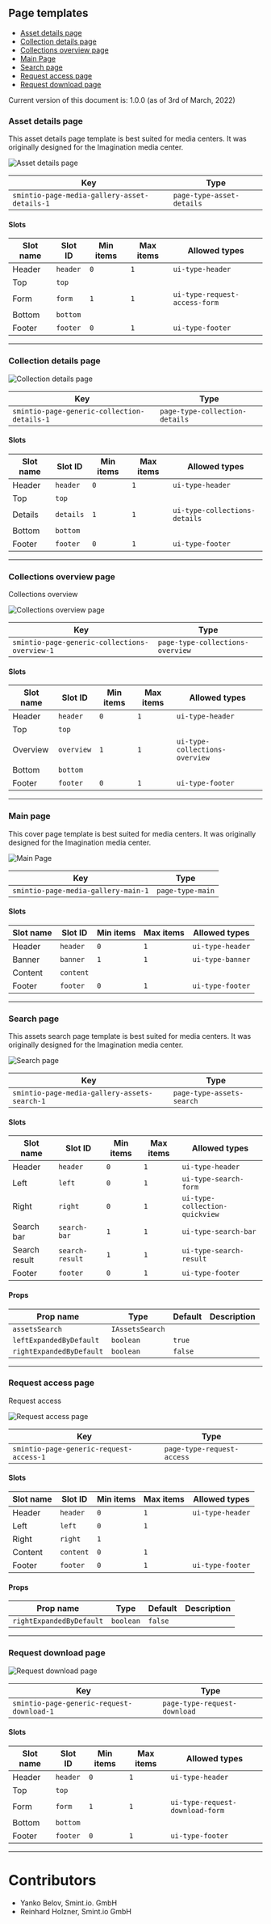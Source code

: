 Page templates
--------------


* [Asset details page](https://github.com/smintio/Portals-UIComponents-Overview/blob/main/docs/smintio-ui-pages.md#asset-details-page)
* [Collection details page](https://github.com/smintio/Portals-UIComponents-Overview/blob/main/docs/smintio-ui-pages.md#collection-details-page)
* [Collections overview page](https://github.com/smintio/Portals-UIComponents-Overview/blob/main/docs/smintio-ui-pages.md#collections-overview-page)
* [Main Page](https://github.com/smintio/Portals-UIComponents-Overview/blob/main/docs/smintio-ui-pages.md#main-page)
* [Search page](https://github.com/smintio/Portals-UIComponents-Overview/blob/main/docs/smintio-ui-pages.md#search-page)
* [Request access page](https://github.com/smintio/Portals-UIComponents-Overview/blob/main/docs/smintio-ui-pages.md#request-access-page)
* [Request download page](https://github.com/smintio/Portals-UIComponents-Overview/blob/main/docs/smintio-ui-pages.md#request-download-page)

Current version of this document is: 1.0.0 (as of 3rd of March, 2022)

### Asset details page

This asset details page template is best suited for media centers. It was originally designed for the Imagination media center.

![Asset details page](../images/pages/asset-details.png "Asset details page")

| Key                                          | Type                      |
|----------------------------------------------|---------------------------|
| `smintio-page-media-gallery-asset-details-1` | `page-type-asset-details` |

#### Slots

| Slot name | Slot ID    | Min items | Max items | Allowed types                 |
|-----------|------------|-----------|-----------|-------------------------------|
| Header    | `header`   | `0`       | `1`       | `ui-type-header`              |
| Top       | `top`      |           |           |                               |
| Form      | `form`     | `1`       | `1`       | `ui-type-request-access-form` |
| Bottom    | `bottom`   |           |           |                               |
| Footer    | `footer`   | `0`       | `1`       | `ui-type-footer`              |

---

### Collection details page

![Collection details page](../images/pages/collection-details.png "Collection details page")

| Key                                          | Type                             |
|----------------------------------------------|----------------------------------|
| `smintio-page-generic-collection-details-1`  | `page-type-collection-details`   |

#### Slots

| Slot name | Slot ID   | Min items | Max items | Allowed types                 |
|-----------|-----------|-----------|-----------|-------------------------------|
| Header    | `header`  | `0`       | `1`       | `ui-type-header`              |
| Top       | `top`     |           |           |                               |
| Details   | `details` | `1`       | `1`       | `ui-type-collections-details` |
| Bottom    | `bottom`  |           |           |                               |
| Footer    | `footer`  | `0`       | `1`       | `ui-type-footer`              |

---

### Collections overview page

Collections overview

![Collections overview page](../images/pages/collections-overview.png "Collections overview page")

| Key                                           | Type                             |
|-----------------------------------------------|----------------------------------|
| `smintio-page-generic-collections-overview-1` | `page-type-collections-overview` |

#### Slots

| Slot name | Slot ID    | Min items | Max items | Allowed types                  |
|-----------|------------|-----------|-----------|--------------------------------|
| Header    | `header`   | `0`       | `1`       | `ui-type-header`               |
| Top       | `top`      |           |           |                                |
| Overview  | `overview` | `1`       | `1`       | `ui-type-collections-overview` |
| Bottom    | `bottom`   |           |           |                                |
| Footer    | `footer`   | `0`       | `1`       | `ui-type-footer`               |

---

### Main page

This cover page template is best suited for media centers. It was originally designed for the Imagination media center.

![Main Page](../images/pages/main-page.png "Main Page")

| Key                                  | Type                |
|--------------------------------------|---------------------|
| `smintio-page-media-gallery-main-1`  | `page-type-main`    |

#### Slots

| Slot name | Slot ID   | Min items | Max items | Allowed types     |
|-----------|-----------|-----------|-----------|-------------------|
| Header    | `header`  | `0`       | `1`       | `ui-type-header`  |
| Banner    | `banner`  | `1`       | `1`       | `ui-type-banner`  | 
| Content   | `content` |           |           |                   |
| Footer    | `footer`  | `0`       | `1`       | `ui-type-footer`  |

---

### Search page

This assets search page template is best suited for media centers. It was originally designed for the Imagination media center.

![Search page](../images/pages/search-page.png "Search page")

| Key                                          | Type                      |
|----------------------------------------------|---------------------------|
| `smintio-page-media-gallery-assets-search-1` | `page-type-assets-search` |

#### Slots

| Slot name     | Slot ID         | Min items | Max items | Allowed types                  |
|---------------|-----------------|-----------|-----------|--------------------------------|
| Header        | `header`        | `0`       | `1`       | `ui-type-header`               |
| Left          | `left`          | `0`       | `1`       | `ui-type-search-form`          | 
| Right         | `right`         | `0`       | `1`       | `ui-type-collection-quickview` | 
| Search bar    | `search-bar`    | `1`       | `1`       | `ui-type-search-bar`           |
| Search result | `search-result` | `1`       | `1`       | `ui-type-search-result`        |
| Footer        | `footer`        | `0`       | `1`       | `ui-type-footer`               |

#### Props

| Prop name                | Type            | Default  | Description |
|--------------------------|-----------------|----------|-------------|
| `assetsSearch`           | `IAssetsSearch` |          |             |
| `leftExpandedByDefault`  | `boolean`       | `true`   |             |
| `rightExpandedByDefault` | `boolean`       | `false`  |             |

---

### Request access page

Request access

![Request access page](../images/pages/request-access.png "Request access page")

| Key                                     | Type                       |
|-----------------------------------------|----------------------------|
| `smintio-page-generic-request-access-1` | `page-type-request-access` |

#### Slots

| Slot name | Slot ID   | Min items | Max items | Allowed types    |
|-----------|-----------|-----------|-----------|------------------|
| Header    | `header`  | `0`       | `1`       | `ui-type-header` |
| Left      | `left`    | `0`       | `1`       |                  | 
| Right     | `right`   | `1`       |           |                  | 
| Content   | `content` | `0`       | `1`       |                  |
| Footer    | `footer`  | `0`       | `1`       | `ui-type-footer` |

#### Props

| Prop name                | Type            | Default   | Description |
|--------------------------|-----------------|-----------|-------------|
| `rightExpandedByDefault` | `boolean`       | `false`   |             |

---

### Request download page

![Request download page](../images/pages/request-download.png "Request download page")

| Key                                       | Type                         |
|-------------------------------------------|------------------------------|
| `smintio-page-generic-request-download-1` | `page-type-request-download` |

#### Slots

| Slot name | Slot ID  | Min items | Max items | Allowed types                   |
|-----------|----------|-----------|-----------|---------------------------------|
| Header    | `header` | `0`       | `1`       | `ui-type-header`                |
| Top       | `top`    |           |           |                                 |
| Form      | `form`   | `1`       | `1`       | `ui-type-request-download-form` |
| Bottom    | `bottom` |           |           |                                 |
| Footer    | `footer` | `0`       | `1`       | `ui-type-footer`                |

---

Contributors
============

- Yanko Belov, Smint.io. GmbH
- Reinhard Holzner, Smint.io GmbH
